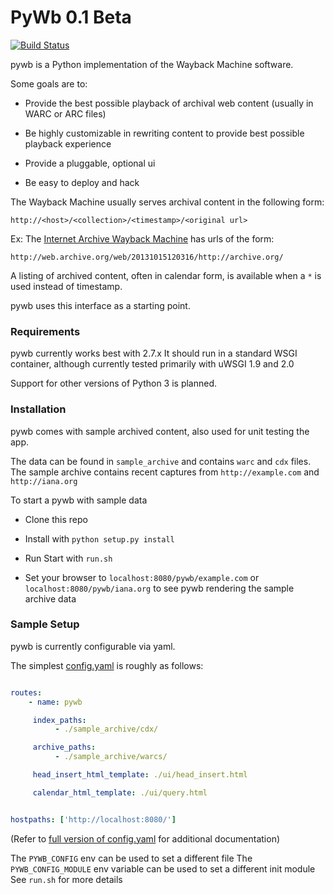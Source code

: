 PyWb 0.1 Beta
==============

[![Build Status](https://travis-ci.org/ikreymer/pywb.png?branch=master)](https://travis-ci.org/ikreymer/pywb)

pywb is a Python implementation of the Wayback Machine software.

Some goals are to:

* Provide the best possible playback of archival web content (usually in WARC or ARC files)

* Be highly customizable in rewriting content to provide best possible playback experience

* Provide a pluggable, optional ui

* Be easy to deploy and hack



The Wayback Machine usually serves archival content in the following form:

`http://<host>/<collection>/<timestamp>/<original url>`


Ex: The [Internet Archive Wayback Machine][1] has urls of the form:

`http://web.archive.org/web/20131015120316/http://archive.org/`


A listing of archived content, often in calendar form, is available when a `*` is used instead of timestamp.

pywb uses this interface as a starting point.


### Requirements

pywb currently works best with 2.7.x
It should run in a standard WSGI container, although currently
tested primarily with uWSGI 1.9 and 2.0

Support for other versions of Python 3 is planned.


### Installation

pywb comes with sample archived content, also used
for unit testing the app.

The data can be found in `sample_archive` and contains
`warc` and `cdx` files. The sample archive contains
recent captures from `http://example.com` and `http://iana.org`


To start a pywb with sample data

- Clone this repo

- Install with `python setup.py install`

- Run Start with `run.sh`

- Set your browser to `localhost:8080/pywb/example.com` or `localhost:8080/pywb/iana.org`
  to see pywb rendering the sample archive data


### Sample Setup

pywb is currently configurable via yaml.

The simplest [config.yaml](config.yaml) is roughly as follows:

``` yaml

routes:
    - name: pywb

     index_paths:
          - ./sample_archive/cdx/

     archive_paths:
          - ./sample_archive/warcs/

     head_insert_html_template: ./ui/head_insert.html

     calendar_html_template: ./ui/query.html


hostpaths: ['http://localhost:8080/']

```


(Refer to [full version of config.yaml](config.yaml) for additional documentation)



The `PYWB_CONFIG` env can be used to set a different file
The `PYWB_CONFIG_MODULE` env variable can be used to set a different init module
See `run.sh` for more details




  [1]: https://archive.org/web/
